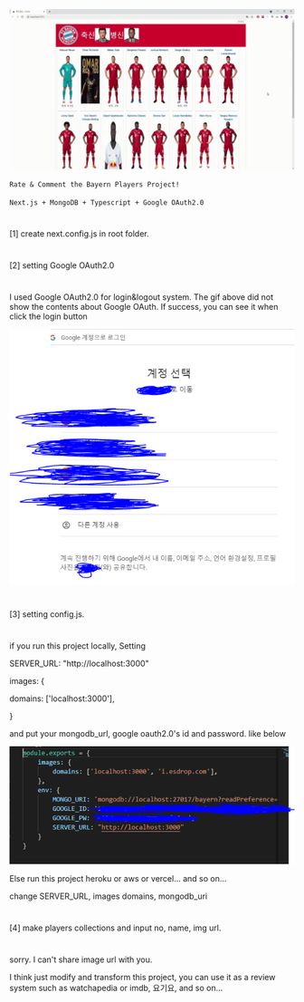 ![screensh](./full.gif)

    Rate & Comment the Bayern Players Project!

    Next.js + MongoDB + Typescript + Google OAuth2.0

#

[1] create next.config.js in root folder.  
#


#
[2] setting Google OAuth2.0
#
I used Google OAuth2.0 for login&logout system.
The gif above did not show the contents about Google OAuth.
If success, you can see it when click the login button

![screensh](./googleOauth.PNG)

#
[3] setting config.js.
#
if you run this project locally, Setting 

SERVER_URL: "http://localhost:3000"

images: {

domains: ['localhost:3000'],

}

and put your mongodb_url, google oauth2.0's id and password.
like below

![screensh](./nextjs-setting.PNG)

Else run this project heroku or aws or vercel... and so on... 

change SERVER_URL, images domains, mongodb_uri 

#
[4] make players collections and input no, name, img url.
#

sorry. I can't share image url with you.


I think just modify and transform this project, you can use it as a review system such as watchapedia or imdb, 요기요, and so on...